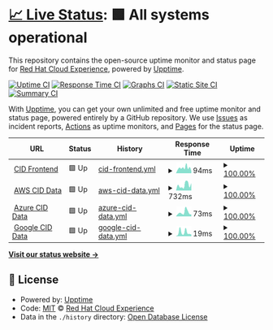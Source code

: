 # [📈 Live Status](https://status.imagedirectory.cloud): <!--live status--> **🟩 All systems operational**

This repository contains the open-source uptime monitor and status page for [Red Hat Cloud Experience](https://status.imagedirectory.cloud), powered by [Upptime](https://github.com/upptime/upptime).

[![Uptime CI](https://github.com/redhatcloudx/upptime/workflows/Uptime%20CI/badge.svg)](https://github.com/redhatcloudx/upptime/actions?query=workflow%3A%22Uptime+CI%22)
[![Response Time CI](https://github.com/redhatcloudx/upptime/workflows/Response%20Time%20CI/badge.svg)](https://github.com/redhatcloudx/upptime/actions?query=workflow%3A%22Response+Time+CI%22)
[![Graphs CI](https://github.com/redhatcloudx/upptime/workflows/Graphs%20CI/badge.svg)](https://github.com/redhatcloudx/upptime/actions?query=workflow%3A%22Graphs+CI%22)
[![Static Site CI](https://github.com/redhatcloudx/upptime/workflows/Static%20Site%20CI/badge.svg)](https://github.com/redhatcloudx/upptime/actions?query=workflow%3A%22Static+Site+CI%22)
[![Summary CI](https://github.com/redhatcloudx/upptime/workflows/Summary%20CI/badge.svg)](https://github.com/redhatcloudx/upptime/actions?query=workflow%3A%22Summary+CI%22)

With [Upptime](https://upptime.js.org), you can get your own unlimited and free uptime monitor and status page, powered entirely by a GitHub repository. We use [Issues](https://github.com/redhatcloudx/upptime/issues) as incident reports, [Actions](https://github.com/redhatcloudx/upptime/actions) as uptime monitors, and [Pages](https://status.imagedirectory.cloud) for the status page.

<!--start: status pages-->
<!-- This summary is generated by Upptime (https://github.com/upptime/upptime) -->
<!-- Do not edit this manually, your changes will be overwritten -->
<!-- prettier-ignore -->
| URL | Status | History | Response Time | Uptime |
| --- | ------ | ------- | ------------- | ------ |
| <img alt="" src="https://icons.duckduckgo.com/ip3/imagedirectory.cloud.ico" height="13"> [CID Frontend](https://imagedirectory.cloud/) | 🟩 Up | [cid-frontend.yml](https://github.com/redhatcloudx/upptime/commits/HEAD/history/cid-frontend.yml) | <details><summary><img alt="Response time graph" src="./graphs/cid-frontend/response-time-week.png" height="20"> 94ms</summary><br><a href="https://status.imagedirectory.cloud/history/cid-frontend"><img alt="Response time 96" src="https://img.shields.io/endpoint?url=https%3A%2F%2Fraw.githubusercontent.com%2Fredhatcloudx%2Fupptime%2FHEAD%2Fapi%2Fcid-frontend%2Fresponse-time.json"></a><br><a href="https://status.imagedirectory.cloud/history/cid-frontend"><img alt="24-hour response time 44" src="https://img.shields.io/endpoint?url=https%3A%2F%2Fraw.githubusercontent.com%2Fredhatcloudx%2Fupptime%2FHEAD%2Fapi%2Fcid-frontend%2Fresponse-time-day.json"></a><br><a href="https://status.imagedirectory.cloud/history/cid-frontend"><img alt="7-day response time 94" src="https://img.shields.io/endpoint?url=https%3A%2F%2Fraw.githubusercontent.com%2Fredhatcloudx%2Fupptime%2FHEAD%2Fapi%2Fcid-frontend%2Fresponse-time-week.json"></a><br><a href="https://status.imagedirectory.cloud/history/cid-frontend"><img alt="30-day response time 84" src="https://img.shields.io/endpoint?url=https%3A%2F%2Fraw.githubusercontent.com%2Fredhatcloudx%2Fupptime%2FHEAD%2Fapi%2Fcid-frontend%2Fresponse-time-month.json"></a><br><a href="https://status.imagedirectory.cloud/history/cid-frontend"><img alt="1-year response time 96" src="https://img.shields.io/endpoint?url=https%3A%2F%2Fraw.githubusercontent.com%2Fredhatcloudx%2Fupptime%2FHEAD%2Fapi%2Fcid-frontend%2Fresponse-time-year.json"></a></details> | <details><summary><a href="https://status.imagedirectory.cloud/history/cid-frontend">100.00%</a></summary><a href="https://status.imagedirectory.cloud/history/cid-frontend"><img alt="All-time uptime 99.98%" src="https://img.shields.io/endpoint?url=https%3A%2F%2Fraw.githubusercontent.com%2Fredhatcloudx%2Fupptime%2FHEAD%2Fapi%2Fcid-frontend%2Fuptime.json"></a><br><a href="https://status.imagedirectory.cloud/history/cid-frontend"><img alt="24-hour uptime 100.00%" src="https://img.shields.io/endpoint?url=https%3A%2F%2Fraw.githubusercontent.com%2Fredhatcloudx%2Fupptime%2FHEAD%2Fapi%2Fcid-frontend%2Fuptime-day.json"></a><br><a href="https://status.imagedirectory.cloud/history/cid-frontend"><img alt="7-day uptime 100.00%" src="https://img.shields.io/endpoint?url=https%3A%2F%2Fraw.githubusercontent.com%2Fredhatcloudx%2Fupptime%2FHEAD%2Fapi%2Fcid-frontend%2Fuptime-week.json"></a><br><a href="https://status.imagedirectory.cloud/history/cid-frontend"><img alt="30-day uptime 99.94%" src="https://img.shields.io/endpoint?url=https%3A%2F%2Fraw.githubusercontent.com%2Fredhatcloudx%2Fupptime%2FHEAD%2Fapi%2Fcid-frontend%2Fuptime-month.json"></a><br><a href="https://status.imagedirectory.cloud/history/cid-frontend"><img alt="1-year uptime 99.98%" src="https://img.shields.io/endpoint?url=https%3A%2F%2Fraw.githubusercontent.com%2Fredhatcloudx%2Fupptime%2FHEAD%2Fapi%2Fcid-frontend%2Fuptime-year.json"></a></details>
| <img alt="" src="https://icons.duckduckgo.com/ip3/imagedirectory.cloud.ico" height="13"> [AWS CID Data](https://imagedirectory.cloud/raw/aws/us-east-1.json) | 🟩 Up | [aws-cid-data.yml](https://github.com/redhatcloudx/upptime/commits/HEAD/history/aws-cid-data.yml) | <details><summary><img alt="Response time graph" src="./graphs/aws-cid-data/response-time-week.png" height="20"> 732ms</summary><br><a href="https://status.imagedirectory.cloud/history/aws-cid-data"><img alt="Response time 769" src="https://img.shields.io/endpoint?url=https%3A%2F%2Fraw.githubusercontent.com%2Fredhatcloudx%2Fupptime%2FHEAD%2Fapi%2Faws-cid-data%2Fresponse-time.json"></a><br><a href="https://status.imagedirectory.cloud/history/aws-cid-data"><img alt="24-hour response time 500" src="https://img.shields.io/endpoint?url=https%3A%2F%2Fraw.githubusercontent.com%2Fredhatcloudx%2Fupptime%2FHEAD%2Fapi%2Faws-cid-data%2Fresponse-time-day.json"></a><br><a href="https://status.imagedirectory.cloud/history/aws-cid-data"><img alt="7-day response time 732" src="https://img.shields.io/endpoint?url=https%3A%2F%2Fraw.githubusercontent.com%2Fredhatcloudx%2Fupptime%2FHEAD%2Fapi%2Faws-cid-data%2Fresponse-time-week.json"></a><br><a href="https://status.imagedirectory.cloud/history/aws-cid-data"><img alt="30-day response time 803" src="https://img.shields.io/endpoint?url=https%3A%2F%2Fraw.githubusercontent.com%2Fredhatcloudx%2Fupptime%2FHEAD%2Fapi%2Faws-cid-data%2Fresponse-time-month.json"></a><br><a href="https://status.imagedirectory.cloud/history/aws-cid-data"><img alt="1-year response time 769" src="https://img.shields.io/endpoint?url=https%3A%2F%2Fraw.githubusercontent.com%2Fredhatcloudx%2Fupptime%2FHEAD%2Fapi%2Faws-cid-data%2Fresponse-time-year.json"></a></details> | <details><summary><a href="https://status.imagedirectory.cloud/history/aws-cid-data">100.00%</a></summary><a href="https://status.imagedirectory.cloud/history/aws-cid-data"><img alt="All-time uptime 99.99%" src="https://img.shields.io/endpoint?url=https%3A%2F%2Fraw.githubusercontent.com%2Fredhatcloudx%2Fupptime%2FHEAD%2Fapi%2Faws-cid-data%2Fuptime.json"></a><br><a href="https://status.imagedirectory.cloud/history/aws-cid-data"><img alt="24-hour uptime 100.00%" src="https://img.shields.io/endpoint?url=https%3A%2F%2Fraw.githubusercontent.com%2Fredhatcloudx%2Fupptime%2FHEAD%2Fapi%2Faws-cid-data%2Fuptime-day.json"></a><br><a href="https://status.imagedirectory.cloud/history/aws-cid-data"><img alt="7-day uptime 100.00%" src="https://img.shields.io/endpoint?url=https%3A%2F%2Fraw.githubusercontent.com%2Fredhatcloudx%2Fupptime%2FHEAD%2Fapi%2Faws-cid-data%2Fuptime-week.json"></a><br><a href="https://status.imagedirectory.cloud/history/aws-cid-data"><img alt="30-day uptime 99.97%" src="https://img.shields.io/endpoint?url=https%3A%2F%2Fraw.githubusercontent.com%2Fredhatcloudx%2Fupptime%2FHEAD%2Fapi%2Faws-cid-data%2Fuptime-month.json"></a><br><a href="https://status.imagedirectory.cloud/history/aws-cid-data"><img alt="1-year uptime 99.99%" src="https://img.shields.io/endpoint?url=https%3A%2F%2Fraw.githubusercontent.com%2Fredhatcloudx%2Fupptime%2FHEAD%2Fapi%2Faws-cid-data%2Fuptime-year.json"></a></details>
| <img alt="" src="https://icons.duckduckgo.com/ip3/imagedirectory.cloud.ico" height="13"> [Azure CID Data](https://imagedirectory.cloud/raw/azure/eastus.json) | 🟩 Up | [azure-cid-data.yml](https://github.com/redhatcloudx/upptime/commits/HEAD/history/azure-cid-data.yml) | <details><summary><img alt="Response time graph" src="./graphs/azure-cid-data/response-time-week.png" height="20"> 73ms</summary><br><a href="https://status.imagedirectory.cloud/history/azure-cid-data"><img alt="Response time 95" src="https://img.shields.io/endpoint?url=https%3A%2F%2Fraw.githubusercontent.com%2Fredhatcloudx%2Fupptime%2FHEAD%2Fapi%2Fazure-cid-data%2Fresponse-time.json"></a><br><a href="https://status.imagedirectory.cloud/history/azure-cid-data"><img alt="24-hour response time 47" src="https://img.shields.io/endpoint?url=https%3A%2F%2Fraw.githubusercontent.com%2Fredhatcloudx%2Fupptime%2FHEAD%2Fapi%2Fazure-cid-data%2Fresponse-time-day.json"></a><br><a href="https://status.imagedirectory.cloud/history/azure-cid-data"><img alt="7-day response time 73" src="https://img.shields.io/endpoint?url=https%3A%2F%2Fraw.githubusercontent.com%2Fredhatcloudx%2Fupptime%2FHEAD%2Fapi%2Fazure-cid-data%2Fresponse-time-week.json"></a><br><a href="https://status.imagedirectory.cloud/history/azure-cid-data"><img alt="30-day response time 72" src="https://img.shields.io/endpoint?url=https%3A%2F%2Fraw.githubusercontent.com%2Fredhatcloudx%2Fupptime%2FHEAD%2Fapi%2Fazure-cid-data%2Fresponse-time-month.json"></a><br><a href="https://status.imagedirectory.cloud/history/azure-cid-data"><img alt="1-year response time 95" src="https://img.shields.io/endpoint?url=https%3A%2F%2Fraw.githubusercontent.com%2Fredhatcloudx%2Fupptime%2FHEAD%2Fapi%2Fazure-cid-data%2Fresponse-time-year.json"></a></details> | <details><summary><a href="https://status.imagedirectory.cloud/history/azure-cid-data">100.00%</a></summary><a href="https://status.imagedirectory.cloud/history/azure-cid-data"><img alt="All-time uptime 99.99%" src="https://img.shields.io/endpoint?url=https%3A%2F%2Fraw.githubusercontent.com%2Fredhatcloudx%2Fupptime%2FHEAD%2Fapi%2Fazure-cid-data%2Fuptime.json"></a><br><a href="https://status.imagedirectory.cloud/history/azure-cid-data"><img alt="24-hour uptime 100.00%" src="https://img.shields.io/endpoint?url=https%3A%2F%2Fraw.githubusercontent.com%2Fredhatcloudx%2Fupptime%2FHEAD%2Fapi%2Fazure-cid-data%2Fuptime-day.json"></a><br><a href="https://status.imagedirectory.cloud/history/azure-cid-data"><img alt="7-day uptime 100.00%" src="https://img.shields.io/endpoint?url=https%3A%2F%2Fraw.githubusercontent.com%2Fredhatcloudx%2Fupptime%2FHEAD%2Fapi%2Fazure-cid-data%2Fuptime-week.json"></a><br><a href="https://status.imagedirectory.cloud/history/azure-cid-data"><img alt="30-day uptime 99.97%" src="https://img.shields.io/endpoint?url=https%3A%2F%2Fraw.githubusercontent.com%2Fredhatcloudx%2Fupptime%2FHEAD%2Fapi%2Fazure-cid-data%2Fuptime-month.json"></a><br><a href="https://status.imagedirectory.cloud/history/azure-cid-data"><img alt="1-year uptime 99.99%" src="https://img.shields.io/endpoint?url=https%3A%2F%2Fraw.githubusercontent.com%2Fredhatcloudx%2Fupptime%2FHEAD%2Fapi%2Fazure-cid-data%2Fuptime-year.json"></a></details>
| <img alt="" src="https://icons.duckduckgo.com/ip3/imagedirectory.cloud.ico" height="13"> [Google CID Data](https://imagedirectory.cloud/raw/google/global.json) | 🟩 Up | [google-cid-data.yml](https://github.com/redhatcloudx/upptime/commits/HEAD/history/google-cid-data.yml) | <details><summary><img alt="Response time graph" src="./graphs/google-cid-data/response-time-week.png" height="20"> 19ms</summary><br><a href="https://status.imagedirectory.cloud/history/google-cid-data"><img alt="Response time 34" src="https://img.shields.io/endpoint?url=https%3A%2F%2Fraw.githubusercontent.com%2Fredhatcloudx%2Fupptime%2FHEAD%2Fapi%2Fgoogle-cid-data%2Fresponse-time.json"></a><br><a href="https://status.imagedirectory.cloud/history/google-cid-data"><img alt="24-hour response time 9" src="https://img.shields.io/endpoint?url=https%3A%2F%2Fraw.githubusercontent.com%2Fredhatcloudx%2Fupptime%2FHEAD%2Fapi%2Fgoogle-cid-data%2Fresponse-time-day.json"></a><br><a href="https://status.imagedirectory.cloud/history/google-cid-data"><img alt="7-day response time 19" src="https://img.shields.io/endpoint?url=https%3A%2F%2Fraw.githubusercontent.com%2Fredhatcloudx%2Fupptime%2FHEAD%2Fapi%2Fgoogle-cid-data%2Fresponse-time-week.json"></a><br><a href="https://status.imagedirectory.cloud/history/google-cid-data"><img alt="30-day response time 19" src="https://img.shields.io/endpoint?url=https%3A%2F%2Fraw.githubusercontent.com%2Fredhatcloudx%2Fupptime%2FHEAD%2Fapi%2Fgoogle-cid-data%2Fresponse-time-month.json"></a><br><a href="https://status.imagedirectory.cloud/history/google-cid-data"><img alt="1-year response time 34" src="https://img.shields.io/endpoint?url=https%3A%2F%2Fraw.githubusercontent.com%2Fredhatcloudx%2Fupptime%2FHEAD%2Fapi%2Fgoogle-cid-data%2Fresponse-time-year.json"></a></details> | <details><summary><a href="https://status.imagedirectory.cloud/history/google-cid-data">100.00%</a></summary><a href="https://status.imagedirectory.cloud/history/google-cid-data"><img alt="All-time uptime 99.99%" src="https://img.shields.io/endpoint?url=https%3A%2F%2Fraw.githubusercontent.com%2Fredhatcloudx%2Fupptime%2FHEAD%2Fapi%2Fgoogle-cid-data%2Fuptime.json"></a><br><a href="https://status.imagedirectory.cloud/history/google-cid-data"><img alt="24-hour uptime 100.00%" src="https://img.shields.io/endpoint?url=https%3A%2F%2Fraw.githubusercontent.com%2Fredhatcloudx%2Fupptime%2FHEAD%2Fapi%2Fgoogle-cid-data%2Fuptime-day.json"></a><br><a href="https://status.imagedirectory.cloud/history/google-cid-data"><img alt="7-day uptime 100.00%" src="https://img.shields.io/endpoint?url=https%3A%2F%2Fraw.githubusercontent.com%2Fredhatcloudx%2Fupptime%2FHEAD%2Fapi%2Fgoogle-cid-data%2Fuptime-week.json"></a><br><a href="https://status.imagedirectory.cloud/history/google-cid-data"><img alt="30-day uptime 99.97%" src="https://img.shields.io/endpoint?url=https%3A%2F%2Fraw.githubusercontent.com%2Fredhatcloudx%2Fupptime%2FHEAD%2Fapi%2Fgoogle-cid-data%2Fuptime-month.json"></a><br><a href="https://status.imagedirectory.cloud/history/google-cid-data"><img alt="1-year uptime 99.99%" src="https://img.shields.io/endpoint?url=https%3A%2F%2Fraw.githubusercontent.com%2Fredhatcloudx%2Fupptime%2FHEAD%2Fapi%2Fgoogle-cid-data%2Fuptime-year.json"></a></details>

<!--end: status pages-->

[**Visit our status website →**](https://status.imagedirectory.cloud)

## 📄 License

- Powered by: [Upptime](https://github.com/upptime/upptime)
- Code: [MIT](./LICENSE) © [Red Hat Cloud Experience](https://status.imagedirectory.cloud)
- Data in the `./history` directory: [Open Database License](https://opendatacommons.org/licenses/odbl/1-0/)
